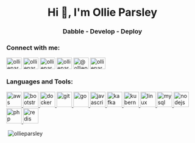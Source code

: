 
<h1 align="center">Hi 👋, I'm Ollie Parsley</h1>
<h3 align="center">Dabble - Develop - Deploy</h3>

<p align="left">
<h3 align="left">Connect with me:</h3>
<a href="https://dev.to/ollieparsley" target="blank"><img align="center" src="https://cdn.jsdelivr.net/npm/simple-icons@3.0.1/icons/dev-dot-to.svg" alt="ollieparsley" height="30" width="40" /></a>
<a href="https://twitter.com/ollieparsley" target="blank"><img align="center" src="https://cdn.jsdelivr.net/npm/simple-icons@3.0.1/icons/twitter.svg" alt="ollieparsley" height="30" width="40" /></a>
<a href="https://linkedin.com/in/ollieparsley" target="blank"><img align="center" src="https://cdn.jsdelivr.net/npm/simple-icons@3.0.1/icons/linkedin.svg" alt="ollieparsley" height="30" width="40" /></a>
<a href="https://fb.com/ollieparsley" target="blank"><img align="center" src="https://cdn.jsdelivr.net/npm/simple-icons@3.0.1/icons/facebook.svg" alt="ollieparsley" height="30" width="40" /></a>
<a href="https://medium.com/@ollieparsley" target="blank"><img align="center" src="https://cdn.jsdelivr.net/npm/simple-icons@3.0.1/icons/medium.svg" alt="@ollieparsley" height="30" width="40" /></a>
<a href="https://www.youtube.com/c/ollieparsley" target="blank"><img align="center" src="https://cdn.jsdelivr.net/npm/simple-icons@3.0.1/icons/youtube.svg" alt="ollieparsley" height="30" width="40" /></a>
</p>

<h3 align="left">Languages and Tools:</h3>
<p align="left"> <a href="https://aws.amazon.com" target="_blank"> <img src="https://devicons.github.io/devicon/devicon.git/icons/amazonwebservices/amazonwebservices-original-wordmark.svg" alt="aws" width="40" height="40"/> </a> <a href="https://getbootstrap.com" target="_blank"> <img src="https://devicons.github.io/devicon/devicon.git/icons/bootstrap/bootstrap-plain.svg" alt="bootstrap" width="40" height="40"/> </a> <a href="https://www.docker.com/" target="_blank"> <img src="https://devicons.github.io/devicon/devicon.git/icons/docker/docker-original-wordmark.svg" alt="docker" width="40" height="40"/> </a> <a href="https://git-scm.com/" target="_blank"> <img src="https://www.vectorlogo.zone/logos/git-scm/git-scm-icon.svg" alt="git" width="40" height="40"/> </a> <a href="https://golang.org" target="_blank"> <img src="https://devicons.github.io/devicon/devicon.git/icons/go/go-original.svg" alt="go" width="40" height="40"/> </a> <a href="https://developer.mozilla.org/en-US/docs/Web/JavaScript" target="_blank"> <img src="https://devicons.github.io/devicon/devicon.git/icons/javascript/javascript-original.svg" alt="javascript" width="40" height="40"/> </a> <a href="https://kafka.apache.org/" target="_blank"> <img src="https://www.vectorlogo.zone/logos/apache_kafka/apache_kafka-icon.svg" alt="kafka" width="40" height="40"/> </a> <a href="https://kubernetes.io" target="_blank"> <img src="https://www.vectorlogo.zone/logos/kubernetes/kubernetes-icon.svg" alt="kubernetes" width="40" height="40"/> </a> <a href="https://www.linux.org/" target="_blank"> <img src="https://devicons.github.io/devicon/devicon.git/icons/linux/linux-original.svg" alt="linux" width="40" height="40"/> </a> <a href="https://www.mysql.com/" target="_blank"> <img src="https://devicons.github.io/devicon/devicon.git/icons/mysql/mysql-original-wordmark.svg" alt="mysql" width="40" height="40"/> </a> <a href="https://nodejs.org" target="_blank"> <img src="https://devicons.github.io/devicon/devicon.git/icons/nodejs/nodejs-original-wordmark.svg" alt="nodejs" width="40" height="40"/> </a> <a href="https://www.php.net" target="_blank"> <img src="https://devicons.github.io/devicon/devicon.git/icons/php/php-original.svg" alt="php" width="40" height="40"/> </a> <a href="https://redis.io" target="_blank"> <img src="https://devicons.github.io/devicon/devicon.git/icons/redis/redis-original-wordmark.svg" alt="redis" width="40" height="40"/> </a> </p>

<p>&nbsp;<img align="center" src="https://github-readme-stats.vercel.app/api?username=ollieparsley&show_icons=true" alt="ollieparsley" /></p>



<!--
**ollieparsley/ollieparsley** is a ✨ _special_ ✨ repository because its `README.md` (this file) appears on your GitHub profile.

Here are some ideas to get you started:

- 🔭 I’m currently working on ...
- 🌱 I’m currently learning ...
- 👯 I’m looking to collaborate on ...
- 🤔 I’m looking for help with ...
- 💬 Ask me about ...
- 📫 How to reach me: ...
- 😄 Pronouns: ...
- ⚡ Fun fact: ...
-->
